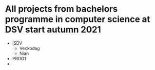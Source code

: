 <h1>All projects from bachelors programme in computer science at DSV start autumn 2021</h1>

<p>
<ul>
	<li>
	ISDV
		<ul>
			<li>Veckodag</li>
			<li>Nian</li>
		</ul>
	</li>
	<li>
	PROG1
	<li/>
</ul>
</p>
